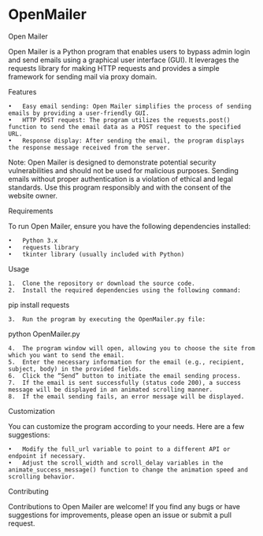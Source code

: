 # OpenMailer
Open Mailer

Open Mailer is a Python program that enables users to bypass admin login and send emails using a graphical user interface (GUI). It leverages the requests library for making HTTP requests and provides a simple framework for sending mail via proxy domain.

Features

	•	Easy email sending: Open Mailer simplifies the process of sending emails by providing a user-friendly GUI.
	•	HTTP POST request: The program utilizes the requests.post() function to send the email data as a POST request to the specified URL.
	•	Response display: After sending the email, the program displays the response message received from the server.

Note: Open Mailer is designed to demonstrate potential security vulnerabilities and should not be used for malicious purposes. Sending emails without proper authentication is a violation of ethical and legal standards. Use this program responsibly and with the consent of the website owner.

Requirements

To run Open Mailer, ensure you have the following dependencies installed:

	•	Python 3.x
	•	requests library
	•	tkinter library (usually included with Python)
Usage

	1.	Clone the repository or download the source code.
	2.	Install the required dependencies using the following command:

pip install requests


	3.	Run the program by executing the OpenMailer.py file:

python OpenMailer.py


	4.	The program window will open, allowing you to choose the site from which you want to send the email.
	5.	Enter the necessary information for the email (e.g., recipient, subject, body) in the provided fields.
	6.	Click the “Send” button to initiate the email sending process.
	7.	If the email is sent successfully (status code 200), a success message will be displayed in an animated scrolling manner.
	8.	If the email sending fails, an error message will be displayed.

Customization

You can customize the program according to your needs. Here are a few suggestions:

	•	Modify the full_url variable to point to a different API or endpoint if necessary.
	•	Adjust the scroll_width and scroll_delay variables in the animate_success_message() function to change the animation speed and scrolling behavior.

Contributing

Contributions to Open Mailer are welcome! If you find any bugs or have suggestions for improvements, please open an issue or submit a pull request.
